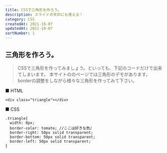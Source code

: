 ```yaml
---
title: CSSで三角形を作ろう。
description: スライドの矢印にも使える！
category: CSS
createdAt: 2021-10-07
updatedAt: 2021-10-07
sortNumber: 1
---
```


## 三角形を作ろう。
> CSSで三角形を作ってみましょう。といっても、下記のコードだけで出来てしまいます。
> 本サイトの<Design>のページでは三角形のデモがあります。borderの調整をしながら様々な三角形を作ってみて下さい。


■ HTML
```
<div class="triangle"></div>
```

■ CSS
```
.triangle{
  width: 0px;
  border-color: tomato; //ここは好きな色♪
  border-right: 50px solid transparent;
  border-bottom: 50px solid transparent;
  border-left: 50px solid transparent; 
}
```
